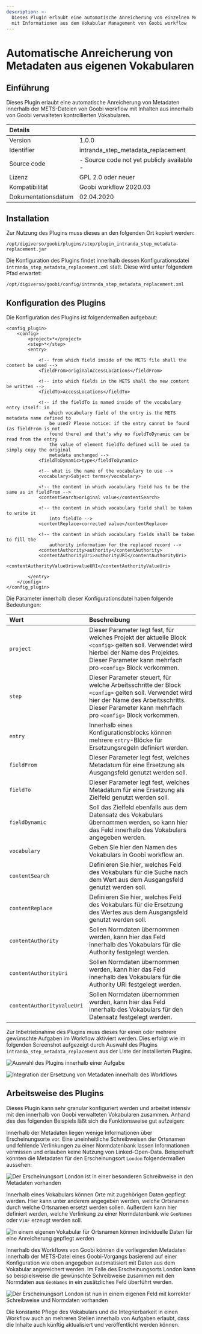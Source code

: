 ```yaml
---
description: >-
  Dieses Plugin erlaubt eine automatische Anreicherung von einzelnen Metadaten
  mit Informationen aus dem Vokabular Management von Goobi workflow
---
```


# Automatische Anreicherung von Metadaten aus eigenen Vokabularen

## Einführung

Dieses Plugin erlaubt eine automatische Anreicherung von Metadaten innerhalb der METS-Dateien von Goobi workflow mit Inhalten aus innerhalb von Goobi verwalteten kontrollierten Vokabularen.

| Details |  |
| :--- | :--- |
| Version | 1.0.0 |
| Identifier | intranda\_step\_metadata\_replacement |
| Source code | - Source code not yet publicly available - |
| Lizenz | GPL 2.0 oder neuer |
| Kompatibilität | Goobi workflow 2020.03 |
| Dokumentationsdatum | 02.04.2020 |

## Installation

Zur Nutzung des Plugins muss dieses an den folgenden Ort kopiert werden:

```text
/opt/digiverso/goobi/plugins/step/plugin_intranda_step_metadata-replacement.jar
```

Die Konfiguration des Plugins findet innerhalb dessen Konfigurationsdatei `intranda_step_metadata_replacement.xml` statt. Diese wird unter folgendem Pfad erwartet:

```text
/opt/digiverso/goobi/config/intranda_step_metadata_replacement.xml
```

## Konfiguration des Plugins

Die Konfiguration des Plugins ist folgendermaßen aufgebaut:

```markup
<config_plugin>
	<config>
		<project>*</project>
		<step>*</step>
		<entry>

			<!-- from which field inside of the METS file shall the content be used -->
			<fieldFrom>originalAccessLocations</fieldFrom>

			<!-- into which fields in the METS shall the new content be written -->
			<fieldTo>AccessLocations</fieldTo>

			<!-- if the fieldTo is named inside of the vocabulary entry itself: in
				which vocabulary field of the entry is the METS metadata name defined to
				be used? Please notice: if the entry cannot be found (as fieldFrom is not
				found there) and that's why no fieldToDynamic can be read from the entry
				the value of element fieldTo defined will be used to simply copy the original
				metadata unchanged -->
			<fieldToDynamic>type</fieldToDynamic>

			<!-- what is the name of the vocabulary to use -->
			<vocabulary>Subject terms</vocabulary>

			<!-- the content in which vocabulary field has to be the same as in fieldFrom -->
			<contentSearch>original value</contentSearch>

			<!-- the content in which vocabulary field shall be taken to write it
				into fieldTo -->
			<contentReplace>corrected value</contentReplace>

			<!-- the content in which vocabulary fields shall be taken to fill the
				authority information for the replaced record -->
			<contentAuthority>authority</contentAuthority>
			<contentAuthorityUri>authorityURI</contentAuthorityUri>
			<contentAuthorityValueUri>valueURI</contentAuthorityValueUri>

		</entry>
	</config>
</config_plugin>
```

Die Parameter innerhalb dieser Konfigurationsdatei haben folgende Bedeutungen:

| Wert | Beschreibung |
| :--- | :--- |
| `project` | Dieser Parameter legt fest, für welches Projekt der aktuelle Block `<config>` gelten soll. Verwendet wird hierbei der Name des Projektes. Dieser Parameter kann mehrfach pro `<config>` Block vorkommen. |
| `step` | Dieser Parameter steuert, für welche Arbeitsschritte der Block `<config>` gelten soll. Verwendet wird hier der Name des Arbeitsschritts. Dieser Parameter kann mehrfach pro `<config>` Block vorkommen. |
| `entry` | Innerhalb eines Konfigurationsblocks können mehrere `entry`-Blöcke für Ersetzungsregeln definiert werden. |
| `fieldFrom` | Dieser Parameter legt fest, welches Metadatum für eine Ersetzung als Ausgangsfeld genutzt werden soll. |
| `fieldTo` | Dieser Parameter legt fest, welches Metadatum für eine Ersetzung als Zielfeld genutzt werden soll. |
| `fieldDynamic` | Soll das Zielfeld ebenfalls aus dem Datensatz des Vokabulars übernommen werden, so kann hier das Feld innerhalb des Vokabulars angegeben werden. |
| `vocabulary` | Geben Sie hier den Namen des Vokabulars in Goobi workflow an. |
| `contentSearch` | Definieren Sie hier, welches Feld des Vokabulars für die Suche nach dem Wert aus dem Ausgangsfeld genutzt werden soll. |
| `contentReplace` | Definieren Sie hier, welches Feld des Vokabulars für die Ersetzung des Wertes aus dem Ausgangsfeld genutzt werden soll. |
| `contentAuthority` | Sollen Normdaten übernommen werden, kann hier das Feld innerhalb des Vokabulars für die Authority festgelegt werden. |
| `contentAuthorityUri` | Sollen Normdaten übernommen werden, kann hier das Feld innerhalb des Vokabulars für die Authority URI festgelegt werden. |
| `contentAuthorityValueUri` | Sollen Normdaten übernommen werden, kann hier das Feld innerhalb des Vokabulars für den Datensatz festgelegt werden. |

Zur Inbetriebnahme des Plugins muss dieses für einen oder mehrere gewünschte Aufgaben im Workflow aktiviert werden. Dies erfolgt wie im folgenden Screenshot aufgezeigt durch Auswahl des Plugins `intranda_step_metadata_replacement` aus der Liste der installierten Plugins.

![Auswahl des Plugins innerhalb einer Aufgabe](../.gitbook/assets/intranda_step_metadata_replacement1.png)

![Integration der Ersetzung von Metadaten innerhalb des Workflows](../.gitbook/assets/intranda_step_metadata_replacement2.png)

## Arbeitsweise des Plugins

Dieses Plugin kann sehr granular konfiguriert werden und arbeitet intensiv mit den innerhalb von Goobi verwalteten Vokabularen zusammen. Anhand des des folgenden Beispiels läßt sich die Funktionsweise gut aufzeigen:

Innerhalb der Metadaten liegen wenige Informationen über Erscheinungsorte vor. Eine uneinheitliche Schreibweisen der Ortsnamen und fehlende Verlinkungen zu einer Normdatenbank lassen Informationen vermissen und erlauben keine Nutzung von Linked-Open-Data. Beispielhaft könnten die Metadaten für den Erscheinungsort `London` folgendermaßen aussehen:

![Der Erscheinungsort London ist in einer besonderen Schreibweise in den Metadaten vorhanden](../.gitbook/assets/intranda_step_metadata_replacement5.png)

Innerhalb eines Vokabulars können Orte mit zugehörigen Daten gepflegt werden. Hier kann unter anderem angegeben werden, welche Ortsnamen durch welche Ortsnamen ersetzt werden sollen. Außerdem kann hier definiert werden, welche Verlinkung zu einer Normdatenbank wie `GeoNames` oder `VIAF` erzeugt werden soll.

![In einem eigenen Vokabular f&#xFC;r Ortsnamen k&#xF6;nnen individuelle Daten f&#xFC;r eine Anreicherung gepflegt werden](../.gitbook/assets/intranda_step_metadata_replacement3.png)

Innerhalb des Workflows von Goobi können die vorliegenden Metadaten innerhalb der METS-Datei eines Goobi-Vorgangs basierend auf einer Konfiguration wie oben angegeben automatisiert mit Daten aus dem Vokabular angereichert werden. Im Falle des Erscheinungsorts London kann so beispielsweise die  gewünschte Schreibweise zusammen mit den Normdaten aus `GeoNames` in ein zusätzliches Feld überführt werden.

![Der Erscheinungsort London ist nun in einem eigenen Feld mit korrekter Schreibweise und Normdaten vorhanden](../.gitbook/assets/intranda_step_metadata_replacement4.png)

Die konstante Pflege des Vokabulars und die Integrierbarkeit in einen Workflow auch an mehreren Stellen innerhalb von Aufgaben erlaubt, dass die Inhalte auch künftig aktualisiert und veröffentlicht werden können.
